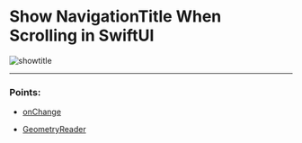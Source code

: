 # Show NavigationTitle When Scrolling in SwiftUI

![showtitle](https://github.com/user-attachments/assets/fc0370d6-cf33-4def-ae68-386406007a69)

- - -
### Points:

+ [onChange](https://developer.apple.com/documentation/swiftui/view/onchange(of:initial:_:)-4psgg)  

+ [GeometryReader](https://developer.apple.com/documentation/swiftui/geometryreader)
